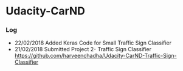 # Udacity-CarND

### Log
* 22/02/2018 Added Keras Code for Small Traffic Sign Classifier
* 21/02/2018 Submitted Project 2- Traffic Sign Classifier https://github.com/harveenchadha/Udacity-CarND-Traffic-Sign-Classifier

